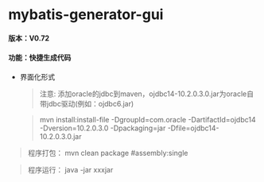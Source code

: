 # mybatis-generator-gui
#### 版本：V0.72
#### 功能：快捷生成代码
- 界面化形式

  >注意: 添加oracle的jdbc到maven，ojdbc14-10.2.0.3.0.jar为oracle自带jdbc驱动(例如：ojdbc6.jar)
  
  > mvn install:install-file -DgroupId=com.oracle -DartifactId=ojdbc14 -Dversion=10.2.0.3.0 -Dpackaging=jar -Dfile=ojdbc14-10.2.0.3.0.jar

>程序打包：      mvn clean package #assembly:single

>程序运行：      java -jar xxxjar
